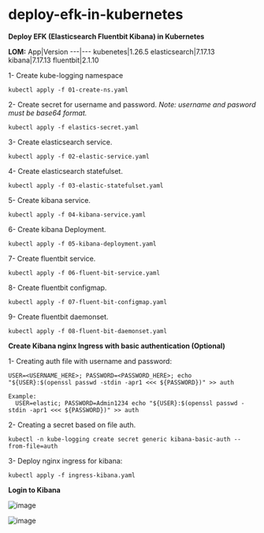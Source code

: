 # deploy-efk-in-kubernetes
**Deploy EFK (Elasticsearch Fluentbit Kibana) in Kubernetes**

**LOM:**
App|Version
---|---
kubenetes|1.26.5
elasticsearch|7.17.13
kibana|7.17.13
fluentbit|2.1.10



1- Create kube-logging namespace
```
kubectl apply -f 01-create-ns.yaml
```
2- Create secret for username and password.
*Note: username and pasword must be base64 format.*
```
kubectl apply -f elastics-secret.yaml
```
3- Create elasticsearch service.
```
kubectl apply -f 02-elastic-service.yaml
```
4- Create elasticsearch statefulset.
```
kubectl apply -f 03-elastic-statefulset.yaml
```
5- Create kibana service.
```
kubectl apply -f 04-kibana-service.yaml
```
6- Create kibana Deployment.
```
kubectl apply -f 05-kibana-deployment.yaml
```
7- Create fluentbit service.
```
kubectl apply -f 06-fluent-bit-service.yaml
```
8- Create fluentbit configmap.
```
kubectl apply -f 07-fluent-bit-configmap.yaml
```
9- Create fluentbit daemonset.
```
kubectl apply -f 08-fluent-bit-daemonset.yaml
```

**Create Kibana nginx Ingress with basic authentication (Optional)**

1- Creating auth file with username and password:
```
USER=<USERNAME_HERE>; PASSWORD=<PASSWORD_HERE>; echo "${USER}:$(openssl passwd -stdin -apr1 <<< ${PASSWORD})" >> auth

Example:
  USER=elastic; PASSWORD=Admin1234 echo "${USER}:$(openssl passwd -stdin -apr1 <<< ${PASSWORD})" >> auth
```
2- Creating a secret based on file auth.
```
kubectl -n kube-logging create secret generic kibana-basic-auth --from-file=auth
```
3- Deploy nginx ingress for kibana:
```
kubectl apply -f ingress-kibana.yaml
```

**Login to Kibana**

![image](https://github.com/IMAN-NAMJOOYAN/deploy-efk-in-kubernetes/assets/16554389/ee9abd2b-ffbd-47c9-8399-0296a9851677)


![image](https://github.com/IMAN-NAMJOOYAN/deploy-efk-in-kubernetes/assets/16554389/dc349148-b05e-4c37-8b58-a1b88bbad1b4)


